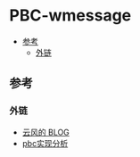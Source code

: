 # PBC-wmessage

<!-- vim-markdown-toc GFM -->

* [参考](#参考)
    - [外链](#外链)

<!-- vim-markdown-toc -->



## 参考

### 外链

- [云风的 BLOG](https://blog.codingnow.com/)
- [pbc实现分析](https://www.zhyingkun.com/markdown/pbcanalysis/)
